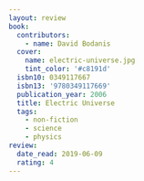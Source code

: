 ```yaml
---
layout: review
book:
  contributors:
    - name: David Bodanis
  cover:
    name: electric-universe.jpg
    tint_color: '#c8191d'
  isbn10: 0349117667
  isbn13: '9780349117669'
  publication_year: 2006
  title: Electric Universe
  tags:
    - non-fiction
    - science
    - physics
review:
  date_read: 2019-06-09
  rating: 4
---
```

